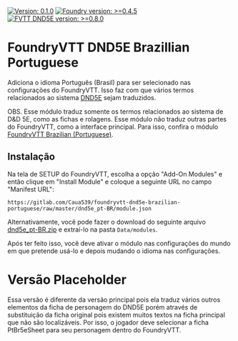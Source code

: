[![Version: 0.1.0](https://img.shields.io/badge/Version-0.1.0-blue)](https://gitlab.com/Caua539/foundryvtt-dnd5e-brazilian-portuguese) [![Foundry version: >=0.4.5](https://img.shields.io/badge/FoundryVTT-%3E%3D0.4.5-brightgreen)](http://foundryvtt.com/) [![FVTT DND5E version: >=0.8.0](https://img.shields.io/badge/FoundryVTT_DND5E-%3E%3D0.8.0-brightgreen)](https://gitlab.com/foundrynet/dnd5e)

# FoundryVTT DND5E Brazillian Portuguese

Adiciona o idioma Português (Brasil) para ser selecionado nas configurações do FoundryVTT. Isso faz com que vários termos relacionados ao sistema [DND5E](https://gitlab.com/foundrynet/dnd5e "Foundry VTT 5th Edition") sejam traduzidos.
  
OBS. Esse módulo traduz somente os termos relacionados ao sistema de D&D 5E, como as fichas e rolagens. Esse módulo não traduz outras partes do FoundryVTT, como a interface principal. Para isso, confira o módulo [FoundryVTT Brazilian (Portuguese)](https://gitlab.com/elvis-pereira/foundryvtt-brazilian-portuguese/).

## Instalação
Na tela de SETUP do FoundryVTT, escolha a opção "Add-On Modules" e então clique em "Install Module" e coloque a seguinte URL no campo "Manifest URL":

```https://gitlab.com/Caua539/foundryvtt-dnd5e-brazilian-portuguese/raw/master/dnd5e_pt-BR/module.json```
  
Alternativamente, você pode fazer o download do seguinte arquivo [dnd5e_pt-BR.zip](https://gitlab.com/Caua539/foundryvtt-dnd5e-brazilian-portuguese/raw/master/dnd5e_pt-BR.zip) e extraí-lo na pasta ```Data/modules```.
  
Após ter feito isso, você deve ativar o módulo nas configurações do mundo em que pretende usá-lo e depois mudando o idioma nas configurações. 

# Versão Placeholder
Essa versão é diferente da versão principal pois ela traduz vários outros elementos da ficha de personagem do DND5E porém através de substituição da ficha original pois existem muitos textos na ficha principal que não são localizáveis. Por isso, o jogador deve selecionar a ficha PtBr5eSheet para seu personagem dentro do FoundryVTT.